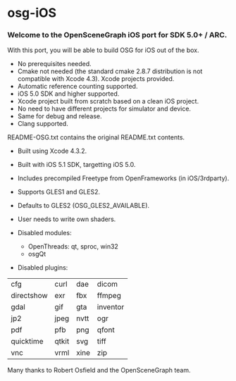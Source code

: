 osg-iOS
=======

### Welcome to the OpenSceneGraph iOS port for SDK 5.0+ / ARC. ###

With this port, you will be able to build OSG for iOS out of the box.

* No prerequisites needed.
* Cmake not needed (the standard cmake 2.8.7 distribution is not
  compatible with Xcode 4.3). Xcode projects provided.
* Automatic reference counting supported.
* iOS 5.0 SDK and higher supported.
* Xcode project built from scratch based on a clean iOS project.
* No need to have different projects for simulator and device.
* Same for debug and release.
* Clang supported.

README-OSG.txt contains the original README.txt contents.

* Built using Xcode 4.3.2.
* Built with iOS 5.1 SDK, targetting iOS 5.0.
* Includes precompiled Freetype from OpenFrameworks (in iOS/3rdparty).
* Supports GLES1 and GLES2.
* Defaults to GLES2 (OSG_GLES2_AVAILABLE).
* User needs to write own shaders.

* Disabled modules:
    * OpenThreads: qt, sproc, win32
    * osgQt
    
* Disabled plugins:

<table>
<tr>
<td>cfg</td>
<td>curl</td>
<td>dae</td>
<td>dicom</td></tr><tr>
<td>directshow</td>
<td>exr</td>
<td>fbx</td>
<td>ffmpeg</td></tr><tr>
<td>gdal</td>
<td>gif</td>
<td>gta</td>
<td>inventor</td></tr><tr>
<td>jp2</td>
<td>jpeg</td>
<td>nvtt</td>
<td>ogr</td></tr><tr>
<td>pdf</td>
<td>pfb</td>
<td>png</td>
<td>qfont</td></tr><tr>
<td>quicktime</td>
<td>qtkit</td>
<td>svg</td>
<td>tiff</td></tr><tr>
<td>vnc</td>
<td>vrml</td>
<td>xine</td>
<td>zip</td></tr>
</table>

Many thanks to Robert Osfield and the OpenSceneGraph team.
